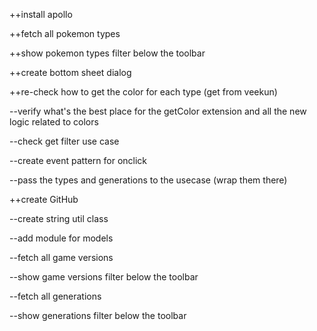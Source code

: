 ++install apollo

++fetch all pokemon types

++show pokemon types filter below the toolbar

++create bottom sheet dialog

++re-check how to get the color for each type (get from veekun)

--verify what's the best place for the getColor extension and all the new logic related to colors

--check get filter use case

--create event pattern for onclick

--pass the types and generations to the usecase (wrap them there)

++create GitHub

--create string util class

--add module for models

--fetch all game versions

--show game versions filter below the toolbar

--fetch all generations

--show generations filter below the toolbar